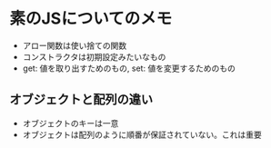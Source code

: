 # 素のJSについてのメモ

- アロー関数は使い捨ての関数
- コンストラクタは初期設定みたいなもの
- get: 値を取り出すためのもの, set: 値を変更するためのもの

## オブジェクトと配列の違い

- オブジェクトのキーは一意
- オブジェクトは配列のように順番が保証されていない。これは重要
